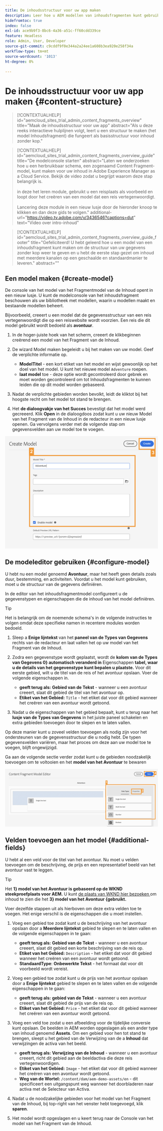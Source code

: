 ```yaml
---
title: De inhoudsstructuur voor uw app maken
description: Leer hoe u AEM modellen van inhoudsfragmenten kunt gebruiken om uw inhoudsstructuur te maken, die fungeert als basis voor inhoud zonder kop.
hidefromtoc: true
index: false
exl-id: ace9b9f3-8bc6-4a36-a51c-ff60cdd339ce
feature: Headless
role: Admin, User, Developer
source-git-commit: c9cddf9f0e344a2a24ee1a608b3ea920e258f34a
workflow-type: tm+mt
source-wordcount: '1013'
ht-degree: 0%

---
```



# De inhoudsstructuur voor uw app maken {#content-structure}

>[!CONTEXTUALHELP]
>id="aemcloud_sites_trial_admin_content_fragments_overview"
>title="Maak de inhoudsstructuur voor uw app"
>abstract="Als u deze reeks interactieve hulplijnen volgt, leert u een structuur te maken (het model Inhoudsfragment) die fungeert als basisstructuur voor inhoud zonder kop."

>[!CONTEXTUALHELP]
>id="aemcloud_sites_trial_admin_content_fragments_overview_guide"
>title="De modelconsole starten"
>abstract="Laten we onderzoeken hoe u een herbruikbaar schema, een zogenaamd Content Fragment-model, kunt maken voor uw inhoud in Adobe Experience Manager as a Cloud Service. Bekijk de video zodat u begrijpt waarom deze stap belangrijk is. <br><br> in deze het leren module, gebruikt u een reisplaats als voorbeeld en loopt door het creëren van een model dat een reis vertegenwoordigt.<br><br> Lancering deze module in een nieuw lusje door de hieronder knoop te klikken en dan deze gids te volgen."
>additional-url="https://video.tv.adobe.com/v/3436546?captions=dut" text="Video over intro-inhoud"

>[!CONTEXTUALHELP]
>id="aemcloud_sites_trial_admin_content_fragments_overview_guide_footer"
>title="Gefeliciteerd! U hebt geleerd hoe u een model van een inhoudsfragment kunt maken om de structuur van uw gegevens zonder kop weer te geven en u hebt de eerste stap gezet om inhoud met meerdere kanalen op een geschaalde en standaardmanier te leveren."
>abstract=""

## Een model maken {#create-model}

De console van het model van het Fragmentmodel van de Inhoud opent in een nieuw lusje. U kunt de modelconsole van het inhoudsfragment beschouwen als uw bibliotheek met modellen, waarin u modellen maakt en bestaande modellen beheert.

Bijvoorbeeld, creeert u een model dat de gegevensstructuur van een reis vertegenwoordigt die op een reiswebsite wordt voorzien. Een reis die dit model gebruikt wordt bedoeld als **avontuur**.

1. In de hoger-juiste hoek van het scherm, creeert de klik **&#x200B;**&#x200B;beginnen creërend een model van het Fragment van de Inhoud.

1. De wizard Model maken begeleidt u bij het maken van uw model. Geef de verplichte informatie op.

   * **ModelTitel** - een kort etiket van het model en wijst gewoonlijk op het doel van het model. U kunt het nieuwe model `Adventure` roepen.
   * **laat model** toe - deze optie wordt gecontroleerd door gebrek en moet worden gecontroleerd om tot Inhoudsfragmenten te kunnen leiden die op dit model worden gebaseerd.

1. Nadat de verplichte gebieden worden bevolkt, leidt de klik **&#x200B;**&#x200B;tot bij het hoogste recht om het model tot stand te brengen.

1. Het **de dialoogvakje van het Succes** bevestigt dat het model werd gecreeerd. Klik **Open** in de dialoogdoos zodat kunt u uw nieuw Model van het Fragment van de Inhoud in de redacteur in een nieuw lusje openen. Ga vervolgens verder met de volgende stap om gegevensvelden aan uw model toe te voegen.

![ Stappen twee en drie van het creëren van een model van het Fragment van de Inhoud ](assets/do-not-localize/create-model.png)

## De modeleditor gebruiken {#configure-model}

U hebt nu een model genoemd **Avontuur**, maar het heeft geen details zoals duur, bestemming, en activiteiten. Voordat u het model kunt gebruiken, moet u de structuur van de gegevens definiëren.

In de editor van het inhoudsfragmentmodel configureert u de gegevenstypen en eigenschappen die de inhoud van het model definiëren.

>[!TIP]
>
>Het is belangrijk om de noemende schema&#39;s in de volgende instructies te volgen omdat deze specifieke namen in recentere modules worden bedoeld.

1. Sleep a **Enige lijntekst** van het **paneel van de Types van Gegevens** rechts van de redacteur en laat vallen het op uw model van het Fragment van de Inhoud.

1. Zodra een gegevenstype wordt geplaatst, wordt de **kolom van de Types van Gegevens 0&rbrace; automatisch veranderd in** Eigenschappen **tabel, waar u de details van het gegevenstype kunt bepalen u plaatste.** Voor dit eerste gebied, wilt u de titel van de reis of het avontuur opslaan. Voer de volgende eigenschappen in.

   * **geeft terug als:** **Gebied van de Tekst** - wanneer u een avontuur creeert, slaat dit gebied de titel van het avontuur op.
   * **Etiket van het Gebied:** `Title` - het etiket dat voor dit gebied wanneer het creëren van een avontuur wordt getoond.

1. Nadat u de eigenschappen van het gebied bepaalt, kunt u terug naar het **lusje van de Types van Gegevens** in het juiste paneel schakelen en extra gebieden toevoegen door te slepen en te laten vallen.

Op deze manier kunt u zoveel velden toevoegen als nodig zijn voor het ondersteunen van de gegevensstructuur die u nodig hebt. De typen gegevensvelden variëren, maar het proces om deze aan uw model toe te voegen, blijft ongewijzigd.

Ga aan de volgende sectie verder zodat kunt u de gebieden noodzakelijk toevoegen om te voltooien en het **model van het Avontuur** te bewaren

![ stappen één, twee, en drie van het toevoegen van gebieden aan het model ](assets/do-not-localize/define-model-fields.png)

## Velden toevoegen aan het model {#additional-fields}

U hebt al een veld voor de titel van het avontuur. Nu moet u velden toevoegen om de beschrijving, de prijs en een representatief beeld van het avontuur vast te leggen.

>[!TIP]
>
>Het **1&rbrace; model van het Avontuur is gebaseerd op de WKND steekproefplaats voor AEM.** U kunt [ de plaats van WKND hier bezoeken ](https://wknd.site/us/en/adventures/yosemite-backpacking.html) om inhoud te zien die het **3&rbrace; model van het Avontuur &lbrace;gebruikt.**

Voer dezelfde stappen uit als hierboven om deze extra velden toe te voegen. Het enige verschil is de eigenschappen die u moet instellen.

1. Voeg een gebied toe zodat kunt u de beschrijving van het avontuur opslaan door a **Meerdere lijntekst** gebied te slepen en te laten vallen en de volgende eigenschappen in te gaan:

   * **geeft terug als:** **Gebied van de Tekst** - wanneer u een avontuur creeert, slaat dit gebied een korte beschrijving van de reis op.
   * **Etiket van het Gebied:** `Description` - het etiket dat voor dit gebied wanneer het creëren van een avontuur wordt getoond.
   * **StandaardType**: **Onbewerkte Tekst** - het formaat dat voor dit voorbeeld wordt vereist.

1. Voeg een gebied toe zodat kunt u de prijs van het avontuur opslaan door a **Enige lijntekst** gebied te slepen en te laten vallen en de volgende eigenschappen in te gaan:

   * **geeft terug als:** **gebied van de Tekst** - wanneer u een avontuur creeert, slaat dit gebied de prijs van de reis op.
   * **Etiket van het Gebied:** `Price` - het etiket dat voor dit gebied wanneer het creëren van een avontuur wordt getoond.

1. Voeg een veld toe zodat u een afbeelding voor de tijdelijke conversie kunt opslaan. De beelden in AEM worden opgeslagen als een ander type van inhoud genoemd **Assets**. Om een gebied voor hen tot stand te brengen, sleept u het gebied van de Verwijzing van de a **Inhoud** dat verwijzingen de activa van het beeld.

   * **geeft terug als:** **Verwijzing van de Inhoud** - wanneer u een avontuur creeert, richt dit gebied aan de beeldactiva die deze reis vertegenwoordigen.
   * **Etiket van het Gebied:** `Image` - het etiket dat voor dit gebied wanneer het creëren van een avontuur wordt getoond.
   * **Weg van de Wortel:** `/content/dam/aem-demo-assets/en` - dit specificeert een uitgangspunt weg wanneer het doorbladeren naar activa met de Selecteur van Activa.

1. Nadat u de noodzakelijke gebieden voor het model van het Fragment van de Inhoud, bij top-right van het venster hebt toegevoegd, klik **sparen**.

1. Het model wordt opgeslagen en u keert terug naar de Console van het model van het Fragment van de Inhoud.
